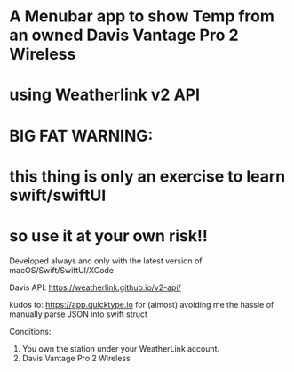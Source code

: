 # A Menubar app to show Temp from an owned Davis Vantage Pro 2 Wireless 
# using Weatherlink v2 API

# BIG FAT WARNING:
# this thing is only an exercise to learn swift/swiftUI 
# so use it at your own risk!!



Developed always and only with the latest version of macOS/Swift/SwiftUI/XCode

Davis API: https://weatherlink.github.io/v2-api/

kudos to: https://app.quicktype.io for (almost) avoiding me the hassle of manually parse JSON into swift struct


Conditions:
1) You own the station under your WeatherLink account.
2) Davis Vantage Pro 2  Wireless
